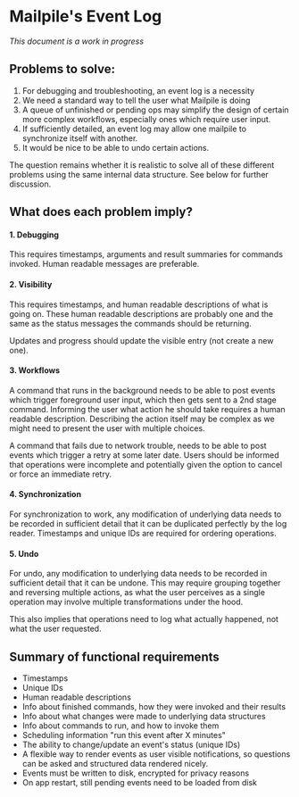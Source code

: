 # Mailpile's Event Log

*This document is a work in progress*

## Problems to solve:

1. For debugging and troubleshooting, an event log is a necessity
2. We need a standard way to tell the user what Mailpile is doing
3. A queue of unfinished or pending ops may simplify the design of
   certain more complex workflows, especially ones which require
   user input.
4. If sufficiently detailed, an event log may allow one mailpile to
   synchronize itself with another.
5. It would be nice to be able to undo certain actions.

The question remains whether it is realistic to solve all of these
different problems using the same internal data structure.  See below
for further discussion.


## What does each problem imply?

#### 1. Debugging

This requires timestamps, arguments and result summaries for commands
invoked.  Human readable messages are preferable.

#### 2. Visibility

This requires timestamps, and human readable descriptions of what is
going on.  These human readable descriptions are probably one and the
same as the status messages the commands should be returning.

Updates and progress should update the visible entry (not create a new
one).

#### 3. Workflows

A command that runs in the background needs to be able to post events
which trigger foreground user input, which then gets sent to a 2nd stage
command.  Informing the user what action he should take requires a human
readable description.  Describing the action itself may be complex as
we might need to present the user with multiple choices.

A command that fails due to network trouble, needs to be able to post
events which trigger a retry at some later date. Users should be informed
that operations were incomplete and potentially given the option to cancel
or force an immediate retry.

#### 4. Synchronization

For synchronization to work, any modification of underlying data needs
to be recorded in sufficient detail that it can be duplicated perfectly
by the log reader. Timestamps and unique IDs are required for ordering
operations.

#### 5. Undo

For undo, any modification to underlying data needs to be recorded in
sufficient detail that it can be undone.  This may require grouping
together and reversing multiple actions, as what the user perceives as
a single operation may involve multiple transformations under the hood.

This also implies that operations need to log what actually happened,
not what the user requested.


## Summary of functional requirements

* Timestamps
* Unique IDs
* Human readable descriptions
* Info about finished commands, how they were invoked and their results
* Info about what changes were made to underlying data structures
* Info about commands to run, and how to invoke them
* Scheduling information "run this event after X minutes"
* The ability to change/update an event's status (unique IDs)
* A flexible way to render events as user visible notifications, so
  questions can be asked and structured data rendered nicely.
* Events must be written to disk, encrypted for privacy reasons
* On app restart, still pending events need to be loaded from disk



